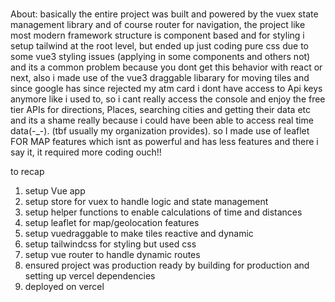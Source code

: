 
### 
About: basically the entire project was built and powered by the vuex state management library and
of course router for navigation, the project like most modern framework structure is component based 
and for styling i setup tailwind at the root level, but ended up just coding pure css due to some vue3 styling issues
(applying in some components and others not) and its a common problem because you dont get this behavior with react or next,
also i made use of the vue3 draggable libarary for moving tiles and since google has since rejected my atm card
i dont have access to Api keys anymore like i used to, so i cant really access the console and enjoy the free tier APIs for directions,
Places, searching cities and getting their data etc  and its a shame really because i could have been able to access real time data(-_-).
(tbf usually my organization provides). so I made use of leaflet  FOR MAP features which isnt as powerful and has less features and there i say it, it required more coding ouch!! 

to recap
1. setup Vue app
2. setup store for vuex to handle logic and state management
3. setup helper functions to enable calculations of time and distances
4. setup leaflet for map/geolocation features
5. setup vuedraggable to make tiles reactive and dynamic
6. setup tailwindcss for styling but used css
7. setup vue router to handle dynamic routes
8. ensured project was production ready by building for production and setting up vercel dependencies
9. deployed on vercel 
